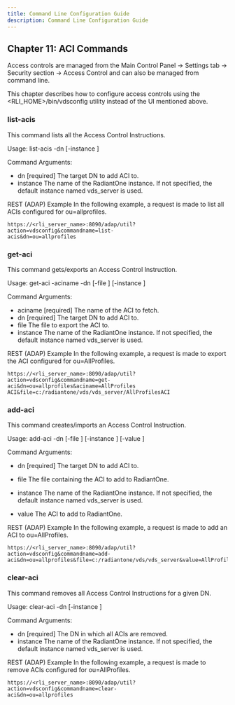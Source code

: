 ```yaml
---
title: Command Line Configuration Guide
description: Command Line Configuration Guide
---
```


## Chapter 11: ACI Commands

Access controls are managed from the Main Control Panel -> Settings tab -> Security section ->
Access Control and can also be managed from command line.

This chapter describes how to configure access controls using the <RLI_HOME>/bin/vdsconfig
utility instead of the UI mentioned above.

### list-acis

This command lists all the Access Control Instructions.

Usage:
list-acis -dn <dn> [-instance <instance>]

Command Arguments:

- dn <dn>
[required] The target DN to add ACI to.
- instance <instance>
The name of the RadiantOne instance. If not specified, the default instance named vds_server
is used.

REST (ADAP) Example
In the following example, a request is made to list all ACIs configured for ou=allprofiles.

```
https://<rli_server_name>:8090/adap/util?action=vdsconfig&commandname=list-
acis&dn=ou=allprofiles
```

### get-aci

This command gets/exports an Access Control Instruction.

Usage:
get-aci -aciname <aciname> -dn <dn> [-file <file>] [-instance <instance>]

Command Arguments:

- aciname <aciname>
[required] The name of the ACI to fetch.
- dn <dn>
[required] The target DN to add ACI to.
- file <file>
The file to export the ACI to.
- instance <instance>
The name of the RadiantOne instance. If not specified, the default instance named vds_server
is used.

REST (ADAP) Example
In the following example, a request is made to export the ACI configured for ou=AllProfiles.

```
https://<rli_server_name>:8090/adap/util?action=vdsconfig&commandname=get-
aci&dn=ou=allprofiles&aciname=AllProfiles
ACI&file=c:/radiantone/vds/vds_server/AllProfilesACI
```
### add-aci

This command creates/imports an Access Control Instruction.

Usage:
add-aci -dn <dn> [-file <file>] [-instance <instance>] [-value <value>]

Command Arguments:

- dn <dn>
[required] The target DN to add ACI to.
- file <file>
The file containing the ACI to add to RadiantOne.
- instance <instance>
The name of the RadiantOne instance. If not specified, the default instance named vds_server
is used.


- value <value>
The ACI to add to RadiantOne.

REST (ADAP) Example
In the following example, a request is made to add an ACI to ou=AllProfiles.

```
https://<rli_server_name>:8090/adap/util?action=vdsconfig&commandname=add-
aci&dn=ou=allprofiles&file=c:/radiantone/vds/vds_server&value=AllProfilesACI
```
### clear-aci

This command removes all Access Control Instructions for a given DN.

Usage:
clear-aci -dn <dn> [-instance <instance>]

Command Arguments:

- dn <dn>
[required] The DN in which all ACIs are removed.
- instance <instance>
The name of the RadiantOne instance. If not specified, the default instance named vds_server
is used.

REST (ADAP) Example
In the following example, a request is made to remove ACIs configured for ou=AllProfiles.

```
https://<rli_server_name>:8090/adap/util?action=vdsconfig&commandname=clear-
aci&dn=ou=allprofiles
```
